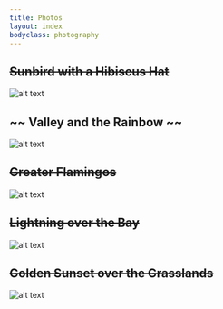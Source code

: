 ```yaml
---
title: Photos
layout: index
bodyclass: photography
---
```


~~Sunbird with a Hibiscus Hat~~
-------------------------------
![alt text](https://farm4.staticflickr.com/3939/15658290562_80a1a97d82_c.jpg "~~Sunbird with a Hibiscus Hat~~")

~~ Valley and the Rainbow ~~
----------------------------
![alt text](https://farm3.staticflickr.com/2926/14638260107_d775f4ddee_c.jpg "~~ Valley and the Rainbow ~~")

~~Greater Flamingos~~
---------------------
![alt text](https://farm6.staticflickr.com/5474/11821700735_d66d09891a_c.jpg "~~Greater Flamingos~~")

~~Lightning over the Bay~~
---------------------------
![alt text](https://farm8.staticflickr.com/7343/10754410556_c55a8b07d5_c.jpg "~~Lightning over the Bay~~")

~~Golden Sunset over the Grasslands~~
-------------------------------------
![alt text](https://farm9.staticflickr.com/8309/7983339289_d4d04b73c2_c.jpg "~~Golden Sunset over the Grasslands~~")